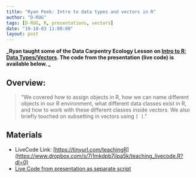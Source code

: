```yaml
---
title: "Ryan Peek: Intro to data types and vectors in R"
author: "D-RUG"
tags: [D-RUG, R, presentations, vectors]
date: "19-10-03 11:00:00"
layout: post
---
```


**_Ryan taught some of the Data Carpentry Ecology Lesson on [**Intro to R: Data Types/Vectors**](https://datacarpentry.org/R-ecology-lesson/01-intro-to-r.html). The code from the presentation (live code) is available below. _**

## Overview:

>"We covered how to assign objects in R, how we can name different objects in our R environment, what different data classes exist in R, and how to work with these different classes inside vectors. We also briefly touched on subsetting in vectors using `[ ]`."


## Materials

 - LiveCode Link: [https://tinyurl.com/teachingR](https://www.dropbox.com/s/7i1mkdpb7ilpa5k/teaching_livecode.R?dl=0)
 - [Live Code from presentation as separate script](https://github.com/d-rug/d-rug.github.io/blob/master/pres_data/2019_10_03_learning_datatypes_vectors.R)

